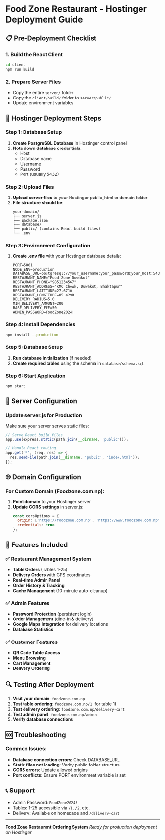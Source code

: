 # Food Zone Restaurant - Hostinger Deployment Guide

## 📋 Pre-Deployment Checklist

### 1. **Build the React Client**
```bash
cd client
npm run build
```

### 2. **Prepare Server Files**
- Copy the entire `server/` folder
- Copy the `client/build/` folder to `server/public/`
- Update environment variables

## 🚀 Hostinger Deployment Steps

### Step 1: Database Setup
1. **Create PostgreSQL Database** in Hostinger control panel
2. **Note down database credentials**:
   - Host
   - Database name
   - Username
   - Password
   - Port (usually 5432)

### Step 2: Upload Files
1. **Upload server files** to your Hostinger public_html or domain folder
2. **File structure should be**:
   ```
   your-domain/
   ├── server.js
   ├── package.json
   ├── database/
   ├── public/ (contains React build files)
   └── .env
   ```

### Step 3: Environment Configuration
1. **Create .env file** with your Hostinger database details:
   ```env
   PORT=5001
   NODE_ENV=production
   DATABASE_URL=postgresql://your_username:your_password@your_host:5432/your_database
   RESTAURANT_NAME="Food Zone Duwakot"
   RESTAURANT_PHONE="9851234567"
   RESTAURANT_ADDRESS="KMC Chowk, Duwakot, Bhaktapur"
   RESTAURANT_LATITUDE=27.6710
   RESTAURANT_LONGITUDE=85.4298
   DELIVERY_RADIUS=5.0
   MIN_DELIVERY_AMOUNT=200
   BASE_DELIVERY_FEE=50
   ADMIN_PASSWORD=FoodZone2024!
   ```

### Step 4: Install Dependencies
```bash
npm install --production
```

### Step 5: Database Setup
1. **Run database initialization** (if needed)
2. **Create required tables** using the schema in `database/schema.sql`

### Step 6: Start Application
```bash
npm start
```

## 🔧 Server Configuration

### Update server.js for Production
Make sure your server serves static files:
```javascript
// Serve React build files
app.use(express.static(path.join(__dirname, 'public')));

// Handle React routing
app.get('*', (req, res) => {
  res.sendFile(path.join(__dirname, 'public', 'index.html'));
});
```

## 🌐 Domain Configuration

### For Custom Domain (Foodzone.com.np):
1. **Point domain** to your Hostinger server
2. **Update CORS settings** in server.js:
   ```javascript
   const corsOptions = {
     origin: ['https://foodzone.com.np', 'https://www.foodzone.com.np'],
     credentials: true
   };
   ```

## 📱 Features Included

### ✅ Restaurant Management System
- **Table Orders** (Tables 1-25)
- **Delivery Orders** with GPS coordinates
- **Real-time Admin Panel**
- **Order History & Tracking**
- **Cache Management** (10-minute auto-cleanup)

### ✅ Admin Features
- **Password Protection** (persistent login)
- **Order Management** (dine-in & delivery)
- **Google Maps Integration** for delivery locations
- **Database Statistics**

### ✅ Customer Features
- **QR Code Table Access**
- **Menu Browsing**
- **Cart Management**
- **Delivery Ordering**

## 🔍 Testing After Deployment

1. **Visit your domain**: `foodzone.com.np`
2. **Test table ordering**: `foodzone.com.np/1` (for table 1)
3. **Test delivery ordering**: `foodzone.com.np/delivery-cart`
4. **Test admin panel**: `foodzone.com.np/admin`
5. **Verify database connections**

## 🆘 Troubleshooting

### Common Issues:
- **Database connection errors**: Check DATABASE_URL
- **Static files not loading**: Verify public folder structure
- **CORS errors**: Update allowed origins
- **Port conflicts**: Ensure PORT environment variable is set

## 📞 Support
- Admin Password: `FoodZone2024!`
- Tables: 1-25 accessible via `/1`, `/2`, etc.
- Delivery: Available on homepage and `/delivery-cart`

---
**Food Zone Restaurant Ordering System**
*Ready for production deployment on Hostinger*
